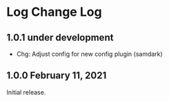 # Log Change Log


## 1.0.1 under development

- Chg: Adjust config for new config plugin (samdark)

## 1.0.0 February 11, 2021

Initial release.
